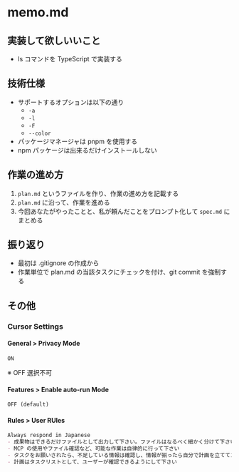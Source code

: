 # memo.md

## 実装して欲しいいこと

- ls コマンドを TypeScript で実装する

## 技術仕様

- サポートするオプションは以下の通り
    - `-a`
    - `-l`
    - `-F`
    - `--color`
- パッケージマネージャは pnpm を使用する
- npm パッケージは出来るだけインストールしない

## 作業の進め方

1. `plan.md` というファイルを作り、作業の進め方を記載する
2. `plan.md` に沿って、作業を進める
3. 今回あなたがやったことと、私が頼んだことをプロンプト化して `spec.md` にまとめる

## 振り返り

- 最初は .gitignore の作成から
- 作業単位で plan.md の当該タスクにチェックを付け、git commit を強制する

## その他

### Cursor Settings

#### General > Privacy Mode

```text
ON
```

※ OFF 選択不可

#### Features > Enable auto-run Mode

```text
OFF (default)
```

#### Rules > User RUles

```markdown
Always respond in Japanese
- 成果物はできるだけファイルとして出力して下さい。ファイルはなるべく細かく分けて下さい
- MCP の使用やファイル確認など、可能な作業は自律的に行って下さい
- タスクをお願いされたら、不足している情報は確認し、情報が揃ったら自分で計画を立ててゴールまで進めて下さい
- 計画はタスクリストとして、ユーザーが確認できるようにして下さい
```
